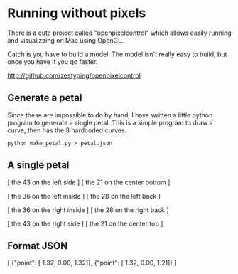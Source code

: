 # Running without pixels

There is a cute project called "openpixelcontrol" which allows easily 
running and visualizaing on Mac using OpenGL.

Catch is you have to build a model. The model isn't really easy
to build, but once you have it you go faster.

http://github.com/zestyping/openpixelcontrol

## Generate a petal

Since these are impossible to do by hand, I have written a little
python program to generate a single petal. This is a simple program 
to draw a curve, then has the 8 hardcoded curves.

```
python make_petal.py > petal.json
```

## A single petal

[ the 43 on the left side ]
[ the 21 on the center bottom ]

[ the 36 on the left inside ]
[ the 28 on the left back ]

[ the 36 on the right inside ]
[ the 28 on the right back ]

[ the 43 on the right side ]
[ the 21 on the center top ]

## Format JSON

[
 {"point": [ 1.32, 0.00, 1.32]},
 {"point": [ 1.32, 0.00, 1.21]}
]

 
